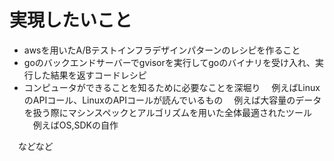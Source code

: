 # 実現したいこと

- awsを用いたA/Bテストインフラデザインパターンのレシピを作ること
- goのバックエンドサーバーでgvisorを実行してgoのバイナリを受け入れ、実行した結果を返すコードレシピ
- コンピュータができることを知るために必要なことを深堀り
　例えばLinuxのAPIコール、LinuxのAPIコールが読んでいるもの
　例えば大容量のデータを扱う際にマシンスペックとアルゴリズムを用いた全体最適されたツール
　例えばOS,SDKの自作

　などなど